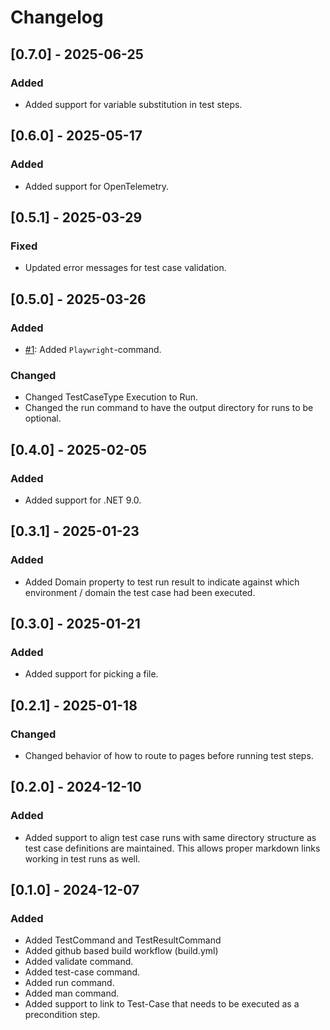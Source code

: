 # Changelog

## [0.7.0] - 2025-06-25

### Added

- Added support for variable substitution in test steps.

## [0.6.0] - 2025-05-17

### Added

- Added support for OpenTelemetry.

## [0.5.1] - 2025-03-29

### Fixed

- Updated error messages for test case validation.

## [0.5.0] - 2025-03-26

### Added

- [#1](https://github.com/thomasduft/testr/issues/1): Added `Playwright`-command.

### Changed

- Changed TestCaseType Execution to Run.
- Changed the run command to have the output directory for runs to be optional.

## [0.4.0] - 2025-02-05

### Added

- Added support for .NET 9.0.

## [0.3.1] - 2025-01-23

### Added

- Added Domain property to test run result to indicate against which environment / domain the test case had been executed.

## [0.3.0] - 2025-01-21

### Added

- Added support for picking a file.

## [0.2.1] - 2025-01-18

### Changed

- Changed behavior of how to route to pages before running test steps.

## [0.2.0] - 2024-12-10

### Added

- Added support to align test case runs with same directory structure as test case definitions are maintained. This allows proper markdown links working in test runs as well.

## [0.1.0] - 2024-12-07

### Added

- Added TestCommand and TestResultCommand
- Added github based build workflow (build.yml)
- Added validate command.
- Added test-case command.
- Added run command.
- Added man command.
- Added support to link to Test-Case that needs to be executed as a precondition step.

